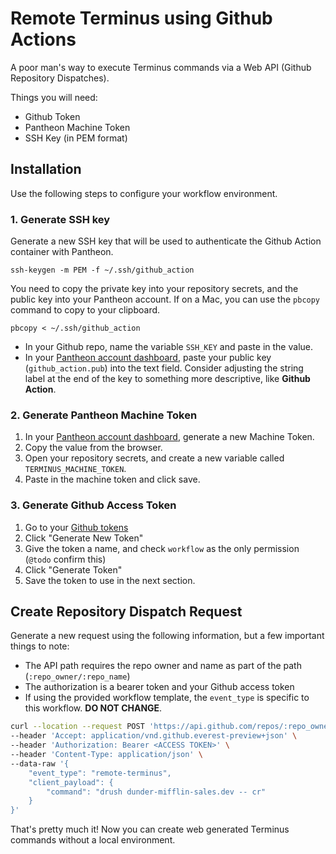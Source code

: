 # Remote Terminus using Github Actions
A poor man's way to execute Terminus commands via a Web API (Github Repository Dispatches).

Things you will need:
- Github Token
- Pantheon Machine Token
- SSH Key (in PEM format)

## Installation
Use the following steps to configure your workflow environment.

### 1. Generate SSH key

Generate a new SSH key that will be used to authenticate the Github Action container with Pantheon.

```
ssh-keygen -m PEM -f ~/.ssh/github_action
```

You need to copy the private key into your repository secrets, and the public key into your Pantheon account. If on a Mac, you can use the `pbcopy` command to copy to your clipboard.

```
pbcopy < ~/.ssh/github_action
```

- In your Github repo, name the variable `SSH_KEY` and paste in the value.
- In your [Pantheon account dashboard](https://dashboard.pantheon.io/users#account/ssh-keys), paste your public key (`github_action.pub`) into the text field. Consider adjusting the string label at the end of the key to something more descriptive, like **Github Action**.

### 2. Generate Pantheon Machine Token

1. In your [Pantheon account dashboard](https://dashboard.pantheon.io/users#account/tokens/list), generate a new Machine Token.
2. Copy the value from the browser.
3. Open your repository secrets, and create a new variable called `TERMINUS_MACHINE_TOKEN`.
4. Paste in the machine token and click save.

### 3. Generate Github Access Token

1. Go to your [Github tokens](https://github.com/settings/tokens)
2. Click "Generate New Token"
3. Give the token a name, and check `workflow` as the only permission (`@todo` confirm this)
4. Click "Generate Token"
5. Save the token to use in the next section.

## Create Repository Dispatch Request

Generate a new request using the following information, but a few important things to note:

- The API path requires the repo owner and name as part of the path (`:repo_owner/:repo_name`)
- The authorization is a bearer token and your Github access token
- If using the provided workflow template, the `event_type` is specific to this workflow. **DO NOT CHANGE**.

```bash
curl --location --request POST 'https://api.github.com/repos/:repo_owner/:repo_name/dispatches' \
--header 'Accept: application/vnd.github.everest-preview+json' \
--header 'Authorization: Bearer <ACCESS TOKEN>' \
--header 'Content-Type: application/json' \
--data-raw '{
    "event_type": "remote-terminus",
    "client_payload": {
        "command": "drush dunder-mifflin-sales.dev -- cr"
    }
}'
```

That's pretty much it! Now you can create web generated Terminus commands without a local environment.